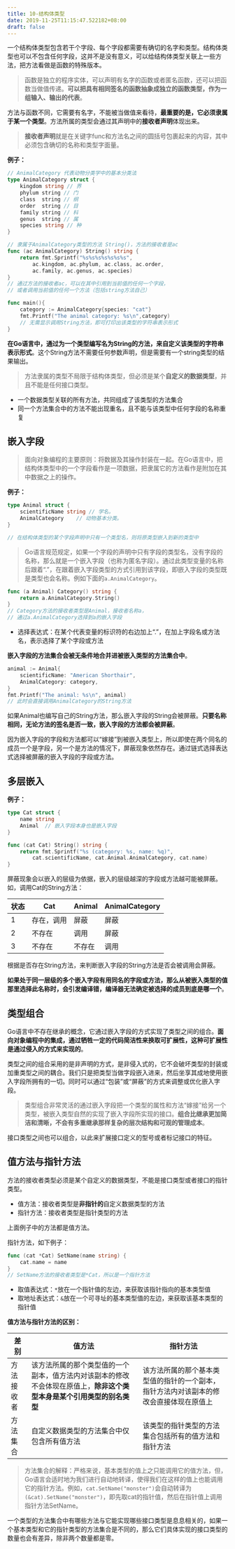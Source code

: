 ```yaml
---
title: 10-结构体类型
date: 2019-11-25T11:15:47.522182+08:00
draft: false
---
```


一个结构体类型包含若干个字段、每个字段都需要有确切的名字和类型。结构体类型也可以不包含任何字段，这并不是没有意义，可以给结构体类型关联上一些方法，把方法看做是函数的特殊版本。

> 函数是独立的程序实体，可以声明有名字的函数或者匿名函数，还可以把函数当做值传递。**可以把具有相同签名的函数抽象成独立的函数类型，作为一组输入、输出的代表**。

方法与函数不同，它需要有名字，不能被当做值来看待，**最重要的是，它必须隶属于某一个类型**。方法所属的类型会通过其声明中的**接收者声明**体现出来。

> **接收者声明**就是在关键字func和方法名之间的圆括号包裹起来的内容，其中必须包含确切的名称和类型字面量。

**例子：**

```go
// AnimalCategory 代表动物分类学中的基本分类法
type AnimalCategory struct {
    kingdom string // 界
    phylum string // 门
    class  string // 纲
    order  string // 目
    family string // 科
    genus  string // 属
    species string // 种
}

// 隶属于AnimalCategory类型的方法 String()，方法的接收者是ac
func (ac AnimalCategory) String() string {
    return fmt.Sprintf("%s%s%s%s%s%s%s",
        ac.kingdom, ac.phylum, ac.class, ac.order,
        ac.family, ac.genus, ac.species)
}
// 通过方法的接收者ac，可以在其中引用到当前值的任何一个字段，
// 或者调用当前值的任何一个方法（包括string方法自己）

func main(){
    category := AnimalCategory{species: "cat"}
    fmt.Printf("The animal category: %s\n",category)
    // 无需显示调用String方法，即可打印出该类型的字符串表示形式
}
```

**在Go语言中，通过为一个类型编写名为String的方法，来自定义该类型的字符串表示形式**。这个String方法不需要任何参数声明，但是需要有一个string类型的结果输出。

> 方法隶属的类型不局限于结构体类型，但必须是某个**自定义的数据类型**，并且不能是任何接口类型。

- 一个数据类型关联的所有方法，共同组成了该类型的方法集合
- 同一个方法集合中的方法不能出现重名，且不能与该类型中任何字段的名称重复

## 嵌入字段

> 面向对象编程的主要原则：将数据及其操作封装在一起。在Go语言中，把结构体类型中的一个字段看作是一项数据，把隶属它的方法看作是附加在其中数据之上的操作。

**例子：**

```go
type Animal struct {
    scientificName string // 学名。
    AnimalCategory    // 动物基本分类。
}

// 在结构体类型的某个字段声明中只有一个类型名，则将原类型嵌入到新的类型中
```

> Go语言规范规定，如果一个字段的声明中只有字段的类型名，没有字段的名称，那么就是一个嵌入字段（也称为匿名字段）。通过此类型变量的名称后跟着“.”，在跟着嵌入字段类型的方式引用到该字段，即嵌入字段的类型既是类型也会名称。例如下面的`a.AnimalCategory`。

```go
func (a Animal) Category() string {
    return a.AnimalCategory.String()
}
// Category方法的接收者类型是Animal，接收者名称a，
// 通过a.AnimalCategory选择到a的嵌入字段
```

- 选择表达式：在某个代表变量的标识符的右边加上“.”，在加上字段名或方法名，表示选择了某个字段或方法

**嵌入字段的方法集合会被无条件地合并进被嵌入类型的方法集合中**。

```go
animal := Animal{
    scientificName: "American Shorthair",
    AnimalCategory: category,
}
fmt.Printf("The animal: %s\n", animal)
// 此时会直接调用AnimalCategory的String方法
```

如果Animal也编写自己的String方法，那么嵌入字段的String会被屏蔽。**只要名称相同，无论方法的签名是否一致，嵌入字段的方法都会被屏蔽**。

因为嵌入字段的字段和方法都可以“嫁接”到被嵌入类型上，所以即使在两个同名的成员一个是字段，另一个是方法的情况下，屏蔽现象依然存在。通过链式选择表达式选择被屏蔽的嵌入字段的字段或方法。

## 多层嵌入

**例子：**

```go
type Cat struct {
    name string
    Animal  // 嵌入字段本身也是嵌入字段
}

func (cat Cat) String() string {
    return fmt.Sprintf("%s (category: %s, name: %q)",
        cat.scientificName, cat.Animal.AnimalCategory, cat.name)
}
```

屏蔽现象会以嵌入的层级为依据，嵌入的层级越深的字段或方法越可能被屏蔽。如，调用Cat的String方法：

|状态|Cat|Animal|AnimalCategory|
---|---|---|---
1|存在，调用|屏蔽|屏蔽
2|不存在|调用|屏蔽
3|不存在|不存在|调用

根据是否存在String方法，来判断嵌入字段的String方法是否会被调用会屏蔽。

**如果处于同一层级的多个嵌入字段有用同名的字段或方法，那么从被嵌入类型的值那里选择此名称时，会引发编译错，编译器无法确定被选择的成员到底是哪一个**。

## 类型组合

Go语言中不存在继承的概念，它通过嵌入字段的方式实现了类型之间的组合。**面向对象编程中的集成，通过牺牲一定的代码简洁性来换取可扩展性，这种可扩展性是通过侵入的方式来实现的**。

类型之间的组合采用的是非声明的方式，是非侵入式的，它不会破坏类型的封装或加重类型之间的耦合。我们只是把类型当做字段嵌入进来，然后坐享其成地使用嵌入字段所拥有的一切。同时可以通过“包装”或“屏蔽”的方式来调整或优化嵌入字段。

> 类型组合非常灵活的通过嵌入字段把一个类型的属性和方法“嫁接”给另一个类型，被嵌入类型自然的实现了嵌入字段所实现的接口。**组合比继承更加简洁和清晰，不会有多重继承那样复杂的层次结构和可观的管理成本**。

接口类型之间也可以组合，以此来扩展接口定义的型号或者标记接口的特征。

## 值方法与指针方法

方法的接收者类型必须是某个自定义的数据类型，不能是接口类型或者接口的指针类型。

- 值方法：接收者类型是**非指针的**自定义数据类型的方法
- 指针方法：接收者类型是指针类型的方法

上面例子中的方法都是值方法。

指针方法，如下例子：

```go
func (cat *Cat) SetName(name string) {
    cat.name = name
}
// SetName方法的接收者类型是*Cat，所以是一个指针方法
```

- 取值表达式：`*`放在一个指针值的左边，来获取该指针指向的基本类型值
- 取地址表达式：`&`放在一个可寻址的基本类型值的左边，来获取该基本类型的指针值

**值方法与指针方法的区别：**

|差别|值方法|指针方法|
---|---|---
|方法接收者|该方法所属的那个类型值的一个副本，值方法内对该副本的修改不会体现在原值上，**除非这个类型本身是某个引用类型的别名类型**|该方法所属的那个基本类型值的指针的一个副本，指针方法内对该副本的修改会直接体现在原值上|
|方法集合|自定义数据类型的方法集合中仅包含所有值方法|该类型的指针类型的方法集合包括所有的值方法和指针方法|

> 方法集合的解释：严格来说，基本类型的值上之只能调用它的值方法，但，Go语言会适时地为我们进行自动地转译，使得我们在这样的值上也能调用它的指针方法。例如，`cat.SetName("monster")`会自动转译为`(&cat).SetName("monster")`，即先取cat的指针值，然后在指针值上调用指针方法SetName。

一个类型的方法集合中有哪些方法与它能实现哪些接口类型是息息相关的，如果一个基本类型和它的指针类型的方法集合是不同的，那么它们具体实现的接口类型的数量也会有差异，除非两个数量都是零。
